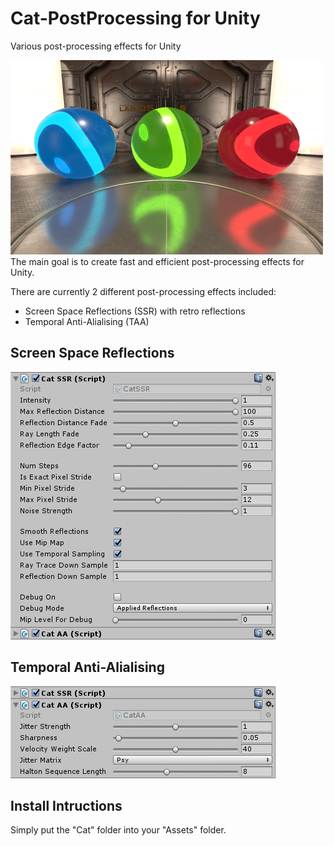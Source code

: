 # Cat-PostProcessing for Unity
Various post-processing effects for Unity

<img src="Media/coloredBalls.png" width="500" height="311" />
The main goal is to create fast and efficient post-processing effects for Unity.

There are currently 2 different post-processing effects included:
- Screen Space Reflections (SSR) with retro reflections
- Temporal Anti-Alialising (TAA)

## Screen Space Reflections
<img src="Media/CatSSRGUI.png" width="424" height="428" />

## Temporal Anti-Alialising
<img src="Media/CatAAGUI.png" width="424" height="147" />

## Install Intructions
Simply put the "Cat" folder into your "Assets" folder.
